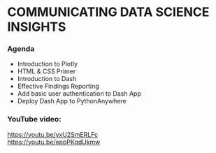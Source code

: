 # COMMUNICATING DATA SCIENCE INSIGHTS

### Agenda
- Introduction to Plotly
- HTML & CSS Primer
- Introduction to Dash
- Effective Findings Reporting
- Add basic user authentication to Dash App
- Deploy Dash App to PythonAnywhere

### YouTube video:
https://youtu.be/yxU2SmERLFc  
https://youtu.be/eppPKqdUkmw  